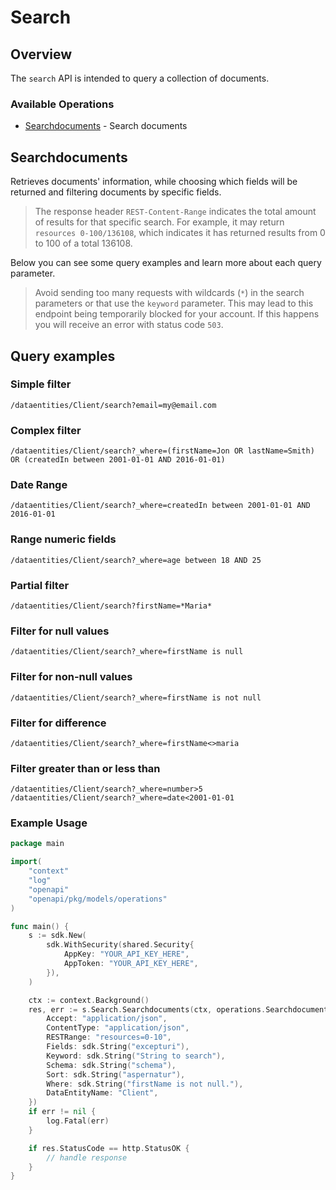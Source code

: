 # Search

## Overview

The ```search``` API is intended to query a collection of documents.  

### Available Operations

* [Searchdocuments](#searchdocuments) - Search documents

## Searchdocuments

Retrieves documents' information, while choosing which fields will be returned and filtering documents by specific fields.

> The response header `REST-Content-Range` indicates the total amount of results for that specific search. For example, it may return `resources 0-100/136108`, which indicates it has returned results from 0 to 100 of a total 136108.

Below you can see some query examples and learn more about each query parameter.

> Avoid sending too many requests with wildcards (`*`) in the search parameters or that use the `keyword` parameter. This may lead to this endpoint being temporarily blocked for your account. If this happens you will receive an error with status code `503`.

## Query examples

### Simple filter

```
/dataentities/Client/search?email=my@email.com
```

### Complex filter

```
/dataentities/Client/search?_where=(firstName=Jon OR lastName=Smith) OR (createdIn between 2001-01-01 AND 2016-01-01)
```

### Date Range

```
/dataentities/Client/search?_where=createdIn between 2001-01-01 AND 2016-01-01
```

### Range numeric fields

```
/dataentities/Client/search?_where=age between 18 AND 25
```

### Partial filter

```
/dataentities/Client/search?firstName=*Maria*
```

### Filter for null values

```
/dataentities/Client/search?_where=firstName is null
```

### Filter for non-null values

```
/dataentities/Client/search?_where=firstName is not null
```

### Filter for difference
```
/dataentities/Client/search?_where=firstName<>maria
```

### Filter greater than or less than
```
/dataentities/Client/search?_where=number>5
/dataentities/Client/search?_where=date<2001-01-01
```

### Example Usage

```go
package main

import(
	"context"
	"log"
	"openapi"
	"openapi/pkg/models/operations"
)

func main() {
    s := sdk.New(
        sdk.WithSecurity(shared.Security{
            AppKey: "YOUR_API_KEY_HERE",
            AppToken: "YOUR_API_KEY_HERE",
        }),
    )

    ctx := context.Background()
    res, err := s.Search.Searchdocuments(ctx, operations.SearchdocumentsRequest{
        Accept: "application/json",
        ContentType: "application/json",
        RESTRange: "resources=0-10",
        Fields: sdk.String("excepturi"),
        Keyword: sdk.String("String to search"),
        Schema: sdk.String("schema"),
        Sort: sdk.String("aspernatur"),
        Where: sdk.String("firstName is not null."),
        DataEntityName: "Client",
    })
    if err != nil {
        log.Fatal(err)
    }

    if res.StatusCode == http.StatusOK {
        // handle response
    }
}
```
